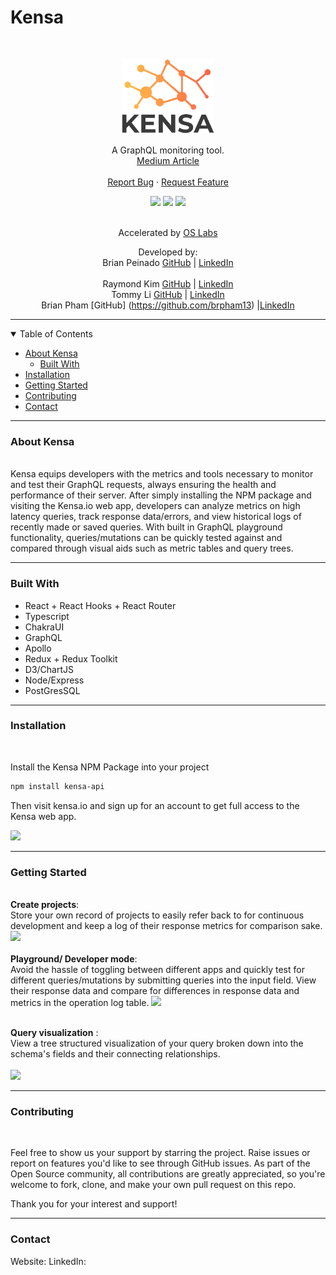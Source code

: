 # Kensa

<br />
<p align="center">
  <a href="https://github.com/oslabs-beta/kensa">
    <img src="./src/assets/Kensa_cropped.png" alt="Logo" height="120">
  </a>

  <!-- <h3 align="center">Kensa</h3> -->

<p align="center">
    A GraphQL monitoring tool. <br />
  <a href="https://medium.com/@raygkim/kensa-8cdecfae73af">Medium Article</a>
    <br />
    <!-- <a href="https://github.com/oslabs-beta/kensa"><strong>Explore the docs »</strong></a> -->
    <br />
    <a href="https://github.com/oslabs-beta/kensa/issues">Report Bug</a>
    ·
    <a href="https://github.com/oslabs-beta/kensa/issues">Request Feature</a>
  

<div align="center">
  <a href="https://github.com/open-source-labs/Kensa/blob/master/LICENSE"><img src="https://img.shields.io/badge/License-MIT-yellow.svg" /></a>
  <a href="https://github.com/oslabs-beta/kensa/issues"><img src="https://img.shields.io/badge/contributions-welcome-brightgreen.svg?style=flat)](https://github.com/dwyl/esta/issues"/></a>
  <a href="https://github.com/oslabs-beta/kensa/issues"><img src="https://travis-ci.org/boennemann/badges.svg?branch=master" /></a>

  </div>

<div align="center">
<br />

Accelerated by [OS Labs](https://github.com/open-source-labs)
<br />

Developed by:<br />
Brian Peinado [GitHub](https://github.com/brianhip) | [LinkedIn](https://www.linkedin.com/in/brian-peinado/) <br />
<br/>
Raymond Kim [GitHub](https://github.com/raymonnd) | [LinkedIn](https://www.linkedin.com/in/raymond-kim-0) 
  <br />
Tommy Li [GitHub](https://github.com/tommyli97) | [LinkedIn](https://www.linkedin.com/in/tommyli10)
  <br />
Brian Pham [GitHub] (https://github.com/brpham13) |[LinkedIn](https://www.linkedin.com/in/brpham13/) 
  <br />

</div>

</p>

<hr>
<!-- TABLE OF CONTENTS -->
<details open="open">
  <summary>Table of Contents</summary>
  <ul>
    <li>
      <a href="#about-the-project">About Kensa</a>
      <ul>
        <li><a href="#built-with">Built With</a></li>
      </ul>
    </li>
    <li><a href="#installation">Installation</a></li>
    <li>
      <a href="#getting-started">Getting Started</a></li>
    </li>
    <li><a href="#contributing">Contributing</a></li>
    <li><a href="#contact">Contact</a></li>
  </ul>
</details>

<hr>

### About Kensa

<br />
Kensa equips developers with the metrics and tools necessary to monitor and test their GraphQL requests, always ensuring the health and performance of their server. After simply installing the NPM package and visiting the Kensa.io web app, developers can analyze metrics on high latency queries, track response data/errors, and view historical logs of recently made or saved queries. With built in GraphQL playground functionality, queries/mutations can be quickly tested against and compared through visual aids such as metric tables and query trees.

<hr>

### Built With

<ul>
<li>React + React Hooks + React Router</li>
<li>Typescript</li>
<li>ChakraUI</li>
<li>GraphQL</li>
<li>Apollo</li>
<li>Redux + Redux Toolkit</li>
<li>D3/ChartJS</li>
<li>Node/Express</li>
<li>PostGresSQL</li>
</ul>

<hr>

### Installation

<br />

Install the Kensa NPM Package into your project

```sh
npm install kensa-api
```

Then visit kensa.io and sign up for an account to get full access to the Kensa web app.

<a href="https://www.loom.com/share/b56225773efb488d91ba52d632fe8d46">
    <img style="max-width:400px;" src="https://cdn.loom.com/sessions/thumbnails/b56225773efb488d91ba52d632fe8d46-1668035682296.gif">
  </a>

<hr>

### Getting Started

<br />
<strong>Create projects</strong>: <br />
Store your own record of projects to easily refer back to for continuous development and keep a log of their response metrics for comparison sake.
<br />
<a href="https://www.loom.com/share/824b6dc1183f4ee88fa75610fdfc6ce5">
    <img style="max-width:400px;" src="https://cdn.loom.com/sessions/thumbnails/824b6dc1183f4ee88fa75610fdfc6ce5-1668036068278.gif">
  </a>
<br />
<br />
<strong>Playground/ Developer mode</strong>:<br />
Avoid the hassle of toggling between different apps and quickly test for different queries/mutations by submitting queries into the input field. View their response data and compare for differences in response data and metrics in the operation log table.

<a href="https://www.loom.com/share/ba290183644b482baa6bdabe7f2a470f">
    <img style="max-width:400px;" src="https://cdn.loom.com/sessions/thumbnails/ba290183644b482baa6bdabe7f2a470f-1668054865164-with-play.gif">
  </a>
  <br />
<br />

<strong>Query visualization</strong> :<br />
View a tree structured visualization of your query broken down into the schema's fields and their connecting relationships.<br />
<br />
<a href="https://www.loom.com/share/a620dc7da99948899bdcf1729be4bad6">
<img style="max-width:400px;" src="https://cdn.loom.com/sessions/thumbnails/a620dc7da99948899bdcf1729be4bad6-1668036652164-with-play.gif">
</a>

<hr>

### Contributing

<br />

Feel free to show us your support by starring the project.
Raise issues or report on features you'd like to see through GitHub issues.
As part of the Open Source community, all contributions are greatly appreciated, so you're welcome to fork, clone, and make your own pull request on this repo.

Thank you for your interest and support!

<hr>

### Contact

Website:
LinkedIn:
